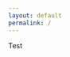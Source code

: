 ```yaml
---
layout: default
permalink: /
---
```


<!--ul class="posts">{% for post in site.posts limit:5 %}<li><a href="{{ post.url }}">{{ post.title }}</a></li>{% endfor %}</ul>
<div class="more"><hr><a href="/blog/">more</a></div-->

Test